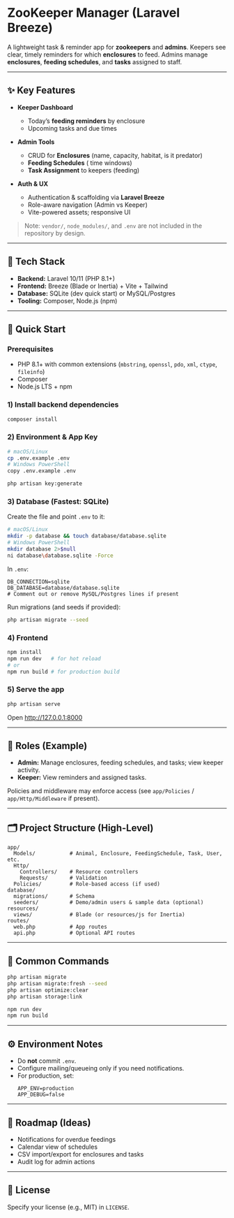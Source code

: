 # ZooKeeper Manager (Laravel Breeze)

A lightweight task & reminder app for **zookeepers** and **admins**. Keepers see clear, timely reminders for which **enclosures** to feed. Admins manage **enclosures**, **feeding schedules**, and **tasks** assigned to staff.

---

## ✨ Key Features

- **Keeper Dashboard**
  - Today’s **feeding reminders** by enclosure
  - Upcoming tasks and due times

- **Admin Tools**
  - CRUD for **Enclosures** (name, capacity, habitat, is it predator)
  - **Feeding Schedules** ( time windows)
  - **Task Assignment** to keepers (feeding)

- **Auth & UX**
  - Authentication & scaffolding via **Laravel Breeze**
  - Role-aware navigation (Admin vs Keeper)
  - Vite-powered assets; responsive UI

> Note: `vendor/`, `node_modules/`, and `.env` are not included in the repository by design.

---

## 🧰 Tech Stack

- **Backend:** Laravel 10/11 (PHP 8.1+)
- **Frontend:** Breeze (Blade or Inertia) + Vite + Tailwind
- **Database:** SQLite (dev quick start) or MySQL/Postgres
- **Tooling:** Composer, Node.js (npm)

---

## 🚀 Quick Start

### Prerequisites
- PHP 8.1+ with common extensions (`mbstring`, `openssl`, `pdo`, `xml`, `ctype`, `fileinfo`)
- Composer
- Node.js LTS + npm

### 1) Install backend dependencies
```bash
composer install
```

### 2) Environment & App Key
```bash
# macOS/Linux
cp .env.example .env
# Windows PowerShell
copy .env.example .env

php artisan key:generate
```

### 3) Database (Fastest: SQLite)
Create the file and point `.env` to it:

```bash
# macOS/Linux
mkdir -p database && touch database/database.sqlite
# Windows PowerShell
mkdir database 2>$null
ni database\database.sqlite -Force
```

In `.env`:
```
DB_CONNECTION=sqlite
DB_DATABASE=database/database.sqlite
# Comment out or remove MySQL/Postgres lines if present
```

Run migrations (and seeds if provided):
```bash
php artisan migrate --seed
```

### 4) Frontend
```bash
npm install
npm run dev   # for hot reload
# or
npm run build # for production build
```

### 5) Serve the app
```bash
php artisan serve
```
Open http://127.0.0.1:8000

---

## 👤 Roles (Example)

- **Admin:** Manage enclosures, feeding schedules, and tasks; view keeper activity.
- **Keeper:** View reminders and assigned tasks.

Policies and middleware may enforce access (see `app/Policies` / `app/Http/Middleware` if present).

---

## 🗂 Project Structure (High-Level)

```
app/
  Models/           # Animal, Enclosure, FeedingSchedule, Task, User, etc.
  Http/
    Controllers/    # Resource controllers
    Requests/       # Validation
  Policies/         # Role-based access (if used)
database/
  migrations/       # Schema
  seeders/          # Demo/admin users & sample data (optional)
resources/
  views/            # Blade (or resources/js for Inertia)
routes/
  web.php           # App routes
  api.php           # Optional API routes
```

---

## 🔧 Common Commands

```bash
php artisan migrate
php artisan migrate:fresh --seed
php artisan optimize:clear
php artisan storage:link

npm run dev
npm run build
```

---

## ⚙️ Environment Notes

- Do **not** commit `.env`.
- Configure mailing/queueing only if you need notifications.
- For production, set:
  ```
  APP_ENV=production
  APP_DEBUG=false
  ```

---

## 🧭 Roadmap (Ideas)

- Notifications for overdue feedings  
- Calendar view of schedules  
- CSV import/export for enclosures and tasks  
- Audit log for admin actions

---

## 📝 License

Specify your license (e.g., MIT) in `LICENSE`.

